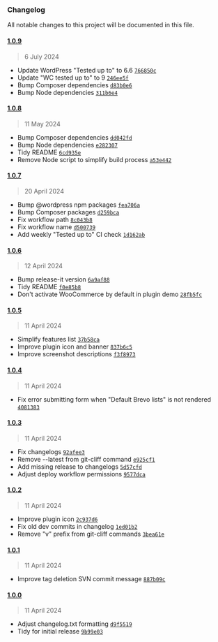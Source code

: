 ### Changelog

All notable changes to this project will be documented in this file.

#### [1.0.9](https://github.com/AlecRust/brevwoo/releases/tag/1.0.9)

> 6 July 2024

-   Update WordPress "Tested up to" to 6.6 [`766850c`](https://github.com/AlecRust/brevwoo/commit/766850cb7835ecda66312bbadd96c0b201db7ecf)
-   Update "WC tested up to" to 9 [`246ee5f`](https://github.com/AlecRust/brevwoo/commit/246ee5f1195cd17d82798120cab5b8c8ef1bb4b2)
-   Bump Composer dependencies [`d83b0e6`](https://github.com/AlecRust/brevwoo/commit/d83b0e61871e0f93c00ad946b09267fc931021e7)
-   Bump Node dependencies [`311b6e4`](https://github.com/AlecRust/brevwoo/commit/311b6e4b25adf4edf74645c56e3f57d340b338f7)

#### [1.0.8](https://github.com/AlecRust/brevwoo/releases/tag/1.0.8)

> 11 May 2024

-   Bump Composer dependencies [`dd042fd`](https://github.com/AlecRust/brevwoo/commit/dd042fdf351152923aa65ad7243558b55daf387e)
-   Bump Node dependencies [`e282307`](https://github.com/AlecRust/brevwoo/commit/e282307cfc877a86eacc4074ee76990328cd07c7)
-   Tidy README [`6cd935e`](https://github.com/AlecRust/brevwoo/commit/6cd935ea50d1907d11ae1af8fb5b41a0d5ac1a15)
-   Remove Node script to simplify build process [`a53e442`](https://github.com/AlecRust/brevwoo/commit/a53e44299dc1bc9b95dfc4a585fd630332beda55)

#### [1.0.7](https://github.com/AlecRust/brevwoo/releases/tag/1.0.7)

> 20 April 2024

-   Bump @wordpress npm packages [`fea706a`](https://github.com/AlecRust/brevwoo/commit/fea706ad9f396e4a4b307836db383b595afb10e1)
-   Bump Composer packages [`d259bca`](https://github.com/AlecRust/brevwoo/commit/d259bcacd94cdb069d76390f45aaa8f3d72ee9dc)
-   Fix workflow path [`8c043b8`](https://github.com/AlecRust/brevwoo/commit/8c043b876969e1bb74ebf7cfd31a7fb4b589edb9)
-   Fix workflow name [`d500739`](https://github.com/AlecRust/brevwoo/commit/d500739c7ea6553fa290cf329643bf87645ab95e)
-   Add weekly "Tested up to" CI check [`1d162ab`](https://github.com/AlecRust/brevwoo/commit/1d162abf387c485bc528ad29e5c55b49064a3532)

#### [1.0.6](https://github.com/AlecRust/brevwoo/releases/tag/1.0.6)

> 12 April 2024

-   Bump release-it version [`6a9af88`](https://github.com/AlecRust/brevwoo/commit/6a9af8872b0f167127110053acf6258b7d336d31)
-   Tidy README [`f0e85b8`](https://github.com/AlecRust/brevwoo/commit/f0e85b858b3d4448bf676083e72122a537d158aa)
-   Don't activate WooCommerce by default in plugin demo [`28fb5fc`](https://github.com/AlecRust/brevwoo/commit/28fb5fc67f7b1280b2547edf8541a08ea4e04be7)

#### [1.0.5](https://github.com/AlecRust/brevwoo/releases/tag/1.0.5)

> 11 April 2024

-   Simplify features list [`37b58ca`](https://github.com/AlecRust/brevwoo/commit/37b58cac7d8cb6840afd99cd939eb05a6bf390fa)
-   Improve plugin icon and banner [`837b6c5`](https://github.com/AlecRust/brevwoo/commit/837b6c5bd919916b996ace8faa4e474a064aca83)
-   Improve screenshot descriptions [`f3f8973`](https://github.com/AlecRust/brevwoo/commit/f3f8973eb1569bf9fce5f635f41c7ae5abc3d0d8)

#### [1.0.4](https://github.com/AlecRust/brevwoo/releases/tag/1.0.4)

> 11 April 2024

-   Fix error submitting form when "Default Brevo lists" is not rendered [`4081383`](https://github.com/AlecRust/brevwoo/commit/40813831df6b9df8b25e34312faa14c23e06c303)

#### [1.0.3](https://github.com/AlecRust/brevwoo/releases/tag/1.0.3)

> 11 April 2024

-   Fix changelogs [`92afee3`](https://github.com/AlecRust/brevwoo/commit/92afee350aa9ffa8ccffca0a970d75fc82f0572a)
-   Remove --latest from git-cliff command [`e925cf1`](https://github.com/AlecRust/brevwoo/commit/e925cf1ff6d21e7a565bd527e5e6e8034c5ef23f)
-   Add missing release to changelogs [`5d57cfd`](https://github.com/AlecRust/brevwoo/commit/5d57cfdefed8dac74d619a283b720e98359ef3f1)
-   Adjust deploy workflow permissions [`9577dca`](https://github.com/AlecRust/brevwoo/commit/9577dca5c5f5e6c2fc9928d777851908afcb8ba8)

#### [1.0.2](https://github.com/AlecRust/brevwoo/releases/tag/1.0.2)

> 11 April 2024

-   Improve plugin icon [`2c937d6`](https://github.com/AlecRust/brevwoo/commit/2c937d61a6a3676937e6705b70e4ee6c6f5cb485)
-   Fix old dev commits in changelog [`1ed01b2`](https://github.com/AlecRust/brevwoo/commit/1ed01b20ee42412b767b2e2a89edd470731a005d)
-   Remove "v" prefix from git-cliff commands [`3bea61e`](https://github.com/AlecRust/brevwoo/commit/3bea61efe59be025e4bd48441e6e605590a87d98)

#### [1.0.1](https://github.com/AlecRust/brevwoo/releases/tag/1.0.1)

> 11 April 2024

-   Improve tag deletion SVN commit message [`887b09c`](https://github.com/AlecRust/brevwoo/commit/887b09cc586148de6f7eba4eb9e15f1ccc59af98)

#### [1.0.0](https://github.com/AlecRust/brevwoo/releases/tag/1.0.0)

> 11 April 2024

-   Adjust changelog.txt formatting [`d9f5519`](https://github.com/AlecRust/brevwoo/commit/d9f5519abfb3cee46ee81f13ed26666ac9ebd1c9)
-   Tidy for initial release [`9b99e03`](https://github.com/AlecRust/brevwoo/commit/9b99e034971f676365e511487b134eb3ff4cd94d)
